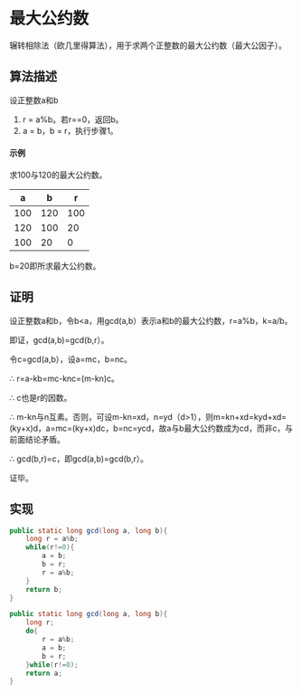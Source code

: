 # 最大公约数

辗转相除法（欧几里得算法），用于求两个正整数的最大公约数（最大公因子）。

## 算法描述
设正整数a和b
1. r = a%b。若r==0，返回b。
1. a = b，b = r，执行步骤1。

#### 示例

求100与120的最大公约数。

a | b | r
---|---|---
| 100	| 120 | 100 |
| 120 | 100 | 20 |
| 100 | 20 | 0 |

b=20即所求最大公约数。

## 证明

设正整数a和b，令b<a，用gcd(a,b）表示a和b的最大公约数，r=a%b，k=a/b。

即证，gcd(a,b)=gcd(b,r）。

令c=gcd(a,b），设a=mc，b=nc。

∴ r=a-kb=mc-knc=(m-kn)c。

∴ c也是r的因数。

∴ m-kn与n互素。否则，可设m-kn=xd，n=yd（d>1），则m=kn+xd=kyd+xd=(ky+x)d，a=mc=(ky+x)dc，b=nc=ycd，故a与b最大公约数成为cd，而非c，与前面结论矛盾。

∴ gcd(b,r)=c，即gcd(a,b)=gcd(b,r）。

证毕。

## 实现

``` JAVA
public static long gcd(long a, long b){
	long r = a%b;
	while(r!=0){
		a = b;
		b = r;
		r = a%b;
	}
	return b;
}
```

``` JAVA
public static long gcd(long a, long b){
	long r;
	do{
		r = a%b;
		a = b;
		b = r;
	}while(r!=0);
	return a;
}
```